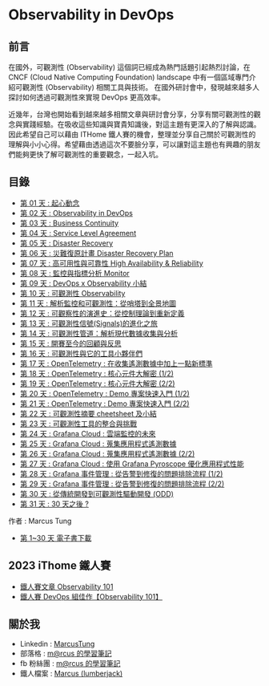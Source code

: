 # Observability in DevOps

## 前言
在國外，可觀測性 (Observability) 這個詞已經成為熱門話題引起熱烈討論，在 CNCF (Cloud Native Computing Foundation) landscape 中有一個區域專門介紹可觀測性 (Observability) 相關工具與技術。 在國外研討會中，發現越來越多人探討如何透過可觀測性來實現 DevOps 更高效率。

近幾年，台灣也開始看到越來越多相關文章與研討會分享，分享有關可觀測性的觀念與實踐經驗。在吸收這些知識與寶貴知識後，對這主題有更深入的了解與認識。因此希望自己可以藉由 ITHome 鐵人賽的機會，整理並分享自己關於可觀測性的理解與小小心得。希望藉由透過這次不要臉分享，可以讓對這主題也有興趣的朋友們能夠更快了解可觀測性的重要觀念，一起入坑。

## 目錄
- [第 01 天 : 起心動念](https://github.com/marcustung/Observability-in-DevOps/blob/main/01.md)
- [第 02 天 : Observability in DevOps](https://github.com/marcustung/Observability-in-DevOps/blob/main/02.md)
- [第 03 天 : Business Continuity](https://github.com/marcustung/Observability-in-DevOps/blob/main/03.md)
- [第 04 天 : Service Level Agreement](https://github.com/marcustung/Observability-in-DevOps/blob/main/04.md)
- [第 05 天 : Disaster Recovery](https://github.com/marcustung/Observability-in-DevOps/blob/main/05.md)
- [第 06 天 : 災難復原計畫 Disaster Recovery Plan](https://github.com/marcustung/Observability-in-DevOps/blob/main/06.md)
- [第 07 天 : 高可用性與可靠性 High Availability & Reliability](https://github.com/marcustung/Observability-in-DevOps/blob/main/07.md)
- [第 08 天 : 監控與指標分析 Monitor](https://github.com/marcustung/Observability-in-DevOps/blob/main/08.md)
- [第 09 天 : DevOps x Observability 小結](https://github.com/marcustung/Observability-in-DevOps/blob/main/09.md)
- [第 10 天 : 可觀測性 Observability](https://github.com/marcustung/Observability-in-DevOps/blob/main/10.md)
- [第 11 天 : 解析監控和可觀測性：從哨塔到全景地圖](https://github.com/marcustung/Observability-in-DevOps/blob/main/11.md)
- [第 12 天 : 可觀察性的演進史：從控制理論到重新定義](https://github.com/marcustung/Observability-in-DevOps/blob/main/12.md)
- [第 13 天 : 可觀測性信號(Signals)的進化之旅](https://github.com/marcustung/Observability-in-DevOps/blob/main/13.md)
- [第 14 天 : 可觀測性管道：解析現代數據收集與分析](https://github.com/marcustung/Observability-in-DevOps/blob/main/14.md)
- [第 15 天 : 開賽至今的回顧與反思](https://github.com/marcustung/Observability-in-DevOps/blob/main/15.md)
- [第 16 天 : 可觀測性與它的工具小夥伴們](https://github.com/marcustung/Observability-in-DevOps/blob/main/16.md)
- [第 17 天 : OpenTelemetry : 在收集遙測數據中加上一點新標準](https://github.com/marcustung/Observability-in-DevOps/blob/main/17.md)
- [第 18 天 : OpenTelemetry : 核心元件大解密 (1/2)](https://github.com/marcustung/Observability-in-DevOps/blob/main/18.md)
- [第 19 天 : OpenTelemetry : 核心元件大解密 (2/2)](https://github.com/marcustung/Observability-in-DevOps/blob/main/19.md)
- [第 20 天 : OpenTelemetry : Demo 專案快速入門 (1/2)](https://github.com/marcustung/Observability-in-DevOps/blob/main/20.md)
- [第 21 天 : OpenTelemetry : Demo 專案快速入門 (2/2)](https://github.com/marcustung/Observability-in-DevOps/blob/main/21.md)
- [第 22 天 : 可觀測性摘要 cheetsheet 及小結](https://github.com/marcustung/Observability-in-DevOps/blob/main/22.md)
- [第 23 天 : 可觀測性工具的整合與挑戰](https://github.com/marcustung/Observability-in-DevOps/blob/main/23.md)
- [第 24 天 : Grafana Cloud : 雲端監控的未來](https://github.com/marcustung/Observability-in-DevOps/blob/main/24.md)
- [第 25 天 : Grafana Cloud : 蒐集應用程式遙測數據](https://github.com/marcustung/Observability-in-DevOps/blob/main/25.md)
- [第 26 天 : Grafana Cloud : 蒐集應用程式遙測數據 (2/2)](https://github.com/marcustung/Observability-in-DevOps/blob/main/26.md)
- [第 27 天 : Grafana Cloud : 使用 Grafana Pyroscope 優化應用程式性能](https://github.com/marcustung/Observability-in-DevOps/blob/main/27.md)
- [第 28 天 : Grafana 事件管理 : 從告警到修復的問題排除流程 (1/2)](https://github.com/marcustung/Observability-in-DevOps/blob/main/28.md)
- [第 29 天 : Grafana 事件管理 : 從告警到修復的問題排除流程 (2/2)](https://github.com/marcustung/Observability-in-DevOps/blob/main/29.md)
- [第 30 天 : 從傳統開發到可觀測性驅動開發 (ODD)](https://github.com/marcustung/Observability-in-DevOps/blob/main/30.md)
- [第 31 天 : 30 天之後 ?](https://github.com/marcustung/Observability-in-DevOps/blob/main/31.md)

作者 : Marcus Tung

- [第 1~30 天 電子書下載](https://github.com/marcustung/Observability-in-DevOps/blob/main/Observability101.pdf)

## 2023 iThome 鐵人賽
- [鐵人賽文章 Observability 101](https://ithelp.ithome.com.tw/users/20162577/ironman/6448) 
- [鐵人賽 DevOps 組佳作【Observability 101】](https://ithelp.ithome.com.tw/2023ironman/reward)

## 關於我
- Linkedin : [MarcusTung](https://www.linkedin.com/in/marcus-tung-tw/)
- 部落格 : [m@rcus 的學習筆記](https://marcus116.blogspot.tw/)
- fb 粉絲團 : [m@rcus 的學習筆記](https://www.facebook.com/marcustung.tech)
- 鐵人檔案 : [Marcus (lumberjack)](https://ithelp.ithome.com.tw/users/20162577/ironman)
